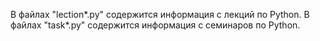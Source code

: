В файлах "lection*.py" содержится информация с лекций по Python.
В файлах "task*.py" содержится информация с семинаров по Python.